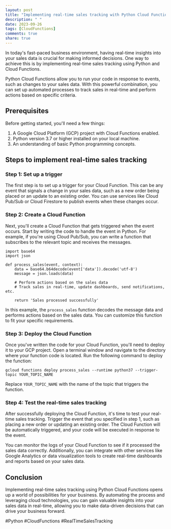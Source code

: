 ```yaml
---
layout: post
title: "Implementing real-time sales tracking with Python Cloud Functions"
description: " "
date: 2023-09-26
tags: [CloudFunctions]
comments: true
share: true
---
```


In today's fast-paced business environment, having real-time insights into your sales data is crucial for making informed decisions. One way to achieve this is by implementing real-time sales tracking using Python and Cloud Functions.

Python Cloud Functions allow you to run your code in response to events, such as changes to your sales data. With this powerful combination, you can set up automated processes to track sales in real-time and perform actions based on specific criteria.

## Prerequisites

Before getting started, you'll need a few things:

1. A Google Cloud Platform (GCP) project with Cloud Functions enabled.
2. Python version 3.7 or higher installed on your local machine.
3. An understanding of basic Python programming concepts.

## Steps to implement real-time sales tracking

### Step 1: Set up a trigger

The first step is to set up a trigger for your Cloud Function. This can be any event that signals a change in your sales data, such as a new order being placed or an update to an existing order. You can use services like Cloud Pub/Sub or Cloud Firestore to publish events when these changes occur.

### Step 2: Create a Cloud Function

Next, you'll create a Cloud Function that gets triggered when the event occurs. Start by writing the code to handle the event in Python. For example, if you're using Cloud Pub/Sub, you can write a function that subscribes to the relevant topic and receives the messages.

```
import base64
import json

def process_sales(event, context):
    data = base64.b64decode(event['data']).decode('utf-8')
    message = json.loads(data)
    
    # Perform actions based on the sales data
    # Track sales in real-time, update dashboards, send notifications, etc.

    return 'Sales processed successfully'
```

In this example, the `process_sales` function decodes the message data and performs actions based on the sales data. You can customize this function to fit your specific requirements.

### Step 3: Deploy the Cloud Function

Once you've written the code for your Cloud Function, you'll need to deploy it to your GCP project. Open a terminal window and navigate to the directory where your function code is located. Run the following command to deploy the function:

```
gcloud functions deploy process_sales --runtime python37 --trigger-topic YOUR_TOPIC_NAME
```

Replace `YOUR_TOPIC_NAME` with the name of the topic that triggers the function.

### Step 4: Test the real-time sales tracking

After successfully deploying the Cloud Function, it's time to test your real-time sales tracking. Trigger the event that you specified in step 1, such as placing a new order or updating an existing order. The Cloud Function will be automatically triggered, and your code will be executed in response to the event.

You can monitor the logs of your Cloud Function to see if it processed the sales data correctly. Additionally, you can integrate with other services like Google Analytics or data visualization tools to create real-time dashboards and reports based on your sales data.

## Conclusion

Implementing real-time sales tracking using Python Cloud Functions opens up a world of possibilities for your business. By automating the process and leveraging cloud technologies, you can gain valuable insights into your sales data in real-time, allowing you to make data-driven decisions that can drive your business forward.

#Python #CloudFunctions #RealTimeSalesTracking